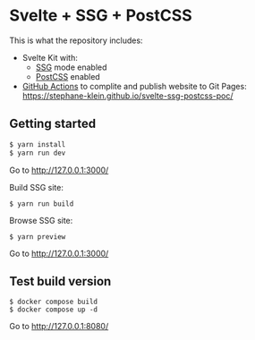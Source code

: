 # Svelte + SSG + PostCSS

This is what the repository includes:

- Svelte Kit with:
  - [SSG](https://kit.svelte.dev/docs/appendix#ssg) mode enabled
  - [PostCSS](https://postcss.org/) enabled
- [GitHub Actions](./github/workflows/build-and-push-to-github-page.yml) to complite and publish website to Git Pages: https://stephane-klein.github.io/svelte-ssg-postcss-poc/

## Getting started

```sh
$ yarn install
$ yarn run dev
```

Go to http://127.0.0.1:3000/

Build SSG site:

```
$ yarn run build
```

Browse SSG site:

```
$ yarn preview
```

Go to http://127.0.0.1:3000/


## Test build version

```
$ docker compose build
$ docker compose up -d
```

Go to http://127.0.0.1:8080/
